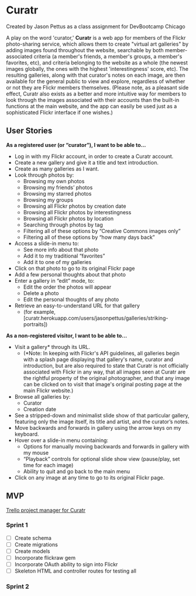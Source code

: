 # Curatr
Created by Jason Pettus
as a class assignment for DevBootcamp Chicago

A play on the word 'curator,' <b>Curatr</b> is a web app for members of the Flickr photo-sharing service, which allows them to create "virtual art galleries" by adding images found throughout the website, searchable by both member-associated criteria (a member's friends, a member's groups, a member's favorites, etc), and criteria belonging to the website as a whole (the newest images globally, the ones with the highest 'interestingness' score, etc). The resulting galleries, along with that curator's notes on each image, are then available for the general public to view and explore, regardless of whether or not they are Flickr members themselves. (Please note, as a pleasant side effect, Curatr also exists as a better and more intuitive way for members to look through the images associated with their accounts than the built-in functions at the main website, and the app can easily be used just as a sophisticated Flickr interface if one wishes.)

## User Stories

<b>As a registered user (or “curator”), I want to be able to...</b>
- Log in with my Flickr account, in order to create a Curatr account.
- Create a new gallery and give it a title and text introduction.
- Create as many galleries as I want.
- Look through photos by:
  * Browsing my own photos
  * Browsing my friends’ photos
  * Browsing my starred photos
  * Browsing my groups
  * Browsing all Flickr photos by creation date
  * Browsing all Flickr photos by interestingness
  * Browsing all Flickr photos by location
  * Searching through photos by tag
  * Filtering all of these options by “Creative Commons images only”
  * Filtering all of these options by “how many days back”
- Access a slide-in menu to:
  * See more info about that photo
  * Add it to my traditional “favorites”
  * Add it to one of my galleries
- Click on that photo to go to its original Flickr page
- Add a few personal thoughts about that photo
- Enter a gallery in “edit” mode, to:
  * Edit the order the photos will appear
  * Delete a photo
  * Edit the personal thoughts of any photo
- Retrieve an easy-to-understand URL for that gallery
  * (for example, [curatr.herokuapp.com/users/jasonpettus/galleries/striking-portraits])

<b>As a non-registered visitor, I want to be able to...</b>
- Visit a gallery\* through its URL.
  * (\*Note: In keeping with Flickr's API guidelines, all galleries begin with a splash page displaying that gallery's name, curator and introduction, but are also required to state that Curatr is not officially associated with Flickr in any way, that all images seen at Curatr are the rightful property of the original photographer, and that any image can be clicked on to visit that image's original posting page at the main Flickr website.)
- Browse all galleries by:
  * Curator
  * Creation date
- See a stripped-down and minimalist slide show of that particular gallery, featuring only the image itself, its title and artist, and the curator’s notes.
- Move backwards and forwards in gallery using the arrow keys on my keyboard.
- Hover over a slide-in menu containing:
  * Options for manually moving backwards and forwards in gallery with my mouse
  * “Playback” controls for optional slide show view (pause/play, set time for each image)
  * Ability to quit and go back to the main menu
- Click on any image at any time to go to its original Flickr page.

## MVP

[Trello project manager for Curatr](https://trello.com/b/hOvVE8g8/curatr)

### Sprint 1
- [ ] Create schema
- [ ] Create migrations
- [ ] Create models
- [ ] Incorporate flickraw gem
- [ ] Incorporate OAuth ability to sign into Flickr
- [ ] Skeleton HTML and controller routes for testing all

### Sprint 2
